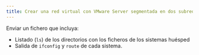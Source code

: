 ```yaml
---
title: Crear una red virtual con VMware Server segmentada en dos subredes
---
```


Enviar un fichero que incluya:

* Listado (`ls`) de los directorios con los ficheros de los sistemas huésped 
* Salida de `ifconfig` y `route` de cada sistema.

